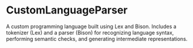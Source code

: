 # CustomLanguageParser
A custom programming language built using Lex and Bison. Includes a tokenizer (Lex) and a parser (Bison) for recognizing language syntax, performing semantic checks, and generating intermediate representations.
